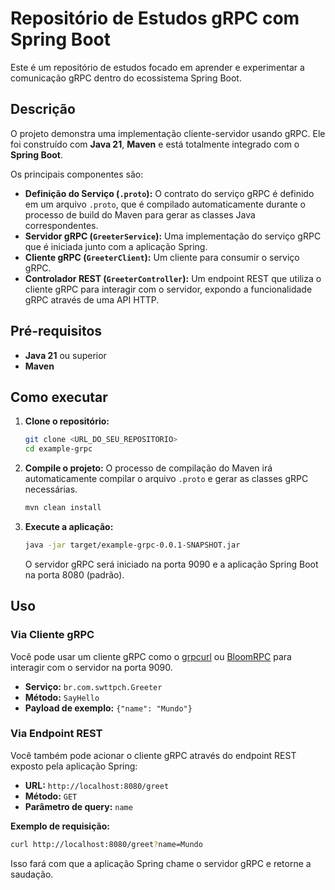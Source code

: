 # Repositório de Estudos gRPC com Spring Boot

Este é um repositório de estudos focado em aprender e experimentar a comunicação gRPC dentro do ecossistema Spring Boot.

## Descrição

O projeto demonstra uma implementação cliente-servidor usando gRPC. Ele foi construído com **Java 21**, **Maven** e está totalmente integrado com o **Spring Boot**.

Os principais componentes são:
- **Definição do Serviço (`.proto`):** O contrato do serviço gRPC é definido em um arquivo `.proto`, que é compilado automaticamente durante o processo de build do Maven para gerar as classes Java correspondentes.
- **Servidor gRPC (`GreeterService`):** Uma implementação do serviço gRPC que é iniciada junto com a aplicação Spring.
- **Cliente gRPC (`GreeterClient`):** Um cliente para consumir o serviço gRPC.
- **Controlador REST (`GreeterController`):** Um endpoint REST que utiliza o cliente gRPC para interagir com o servidor, expondo a funcionalidade gRPC através de uma API HTTP.

## Pré-requisitos

- **Java 21** ou superior
- **Maven**

## Como executar

1.  **Clone o repositório:**
    ```bash
    git clone <URL_DO_SEU_REPOSITORIO>
    cd example-grpc
    ```

2.  **Compile o projeto:**
    O processo de compilação do Maven irá automaticamente compilar o arquivo `.proto` e gerar as classes gRPC necessárias.
    ```bash
    mvn clean install
    ```

3.  **Execute a aplicação:**
    ```bash
    java -jar target/example-grpc-0.0.1-SNAPSHOT.jar
    ```
    O servidor gRPC será iniciado na porta 9090 e a aplicação Spring Boot na porta 8080 (padrão).

## Uso

### Via Cliente gRPC

Você pode usar um cliente gRPC como o [grpcurl](https://github.com/fullstorydev/grpcurl) ou [BloomRPC](https://github.com/bloomrpc/bloomrpc) para interagir com o servidor na porta 9090.

- **Serviço:** `br.com.swttpch.Greeter`
- **Método:** `SayHello`
- **Payload de exemplo:** `{"name": "Mundo"}`

### Via Endpoint REST

Você também pode acionar o cliente gRPC através do endpoint REST exposto pela aplicação Spring:

- **URL:** `http://localhost:8080/greet`
- **Método:** `GET`
- **Parâmetro de query:** `name`

**Exemplo de requisição:**
```bash
curl http://localhost:8080/greet?name=Mundo
```

Isso fará com que a aplicação Spring chame o servidor gRPC e retorne a saudação.
